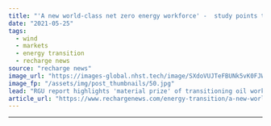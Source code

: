 ```yaml
---
title: "'A new world-class net zero energy workforce' -  study points to 200,000 North Sea jobs by 2030"
date: "2021-05-25"
tags: 
  - wind
  - markets
  - energy transition
  - recharge news
source: "recharge news"
image_url: "https://images-global.nhst.tech/image/SXdoVUJTeFBUNk5vK0FJWkd2VmhIbTYwZ0FmUVZCbGxBWGVvajFweHVMTT0=/nhst/binary/1ed0bf12b7a439aafda33bcee3c422df"
image_fp: "/assets/img/post_thumbnails/50.jpg"
lead: "RGU report highlights 'material prize' of transitioning oil workers to clean-energy roles but warns of 'accelerated decline' in employment without joined-up action"
article_url: "https://www.rechargenews.com/energy-transition/a-new-world-class-net-zero-energy-workforce-study-points-to-200-000-north-sea-jobs-by-2030/2-1-1015320"
---
```


---
